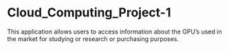 # Cloud_Computing_Project-1
This application allows users to access information about the GPU’s used in the market for studying or research or purchasing purposes.
